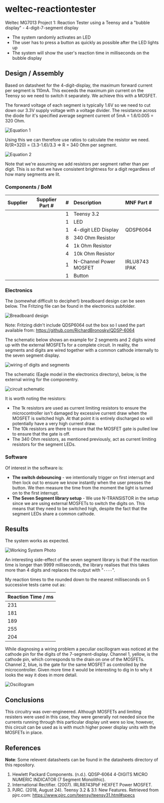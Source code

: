 # weltec-reactiontester

Weltec MG7013 Project 1: Reaction Tester using a Teensy and a "bubble display" - 4-digit-7-segment display

* The system randomly activates an LED
* The user has to press a button as quickly as possible after the LED lights up
* The system will show the user's reaction time in milliseconds on the bubble display

## Design / Assembly

Based on datasheet for the 4-digit-display, the maximum forward current per segment is 110mA. This exceeds the maximum pin current on the Teensy so we need to switch it separately. We achieve this with a MOSFET.

The forward voltage of each segment is typically 1.6V so we need to cut down our 3.3V supply voltage with a voltage divider. The resistance across the diode for it's specified average segment current of 5mA = 1.6/0.005 = 320 Ohm. 

![Equation 1](eq1.PNG)

Using this we can therefore use ratios to calculate the resistor we need. R/(R+320) = (3.3-1.6)/3.3 => R = 340 Ohm per segment.

![Equation 2](eq2.PNG)

Note that we're assuming we add resistors per segment rather than per digit. This is so that we have consistent brightness for a digit regardless of how many segments are lit.

### Components / BoM
| Supplier | Supplier Part # | # | Description            | MNF Part #    |
|:---------|:---------------:|---|:-----------------------|:--------------|
|          |                 | 1 | Teensy 3.2             |               |
|          |                 | 1 | LED                    |               |
|          |                 | 1 | 4-digit LED Display    | QDSP6064      |
|          |                 | 8 | 340 Ohm Resistor       |               |
|          |                 | 4 | 1k Ohm Resistor        |               |
|          |                 | 4 | 10k Ohm Resistor       |               |
|          |                 | 1 | N-Channel Power MOSFET | IRLU8743 IPAK |
|          |                 | 1 | Button                 |               |

### Electronics

The (somewhat difficult to decipher!) breadboard design can be seen below. The Fritzing file can be found in the electronics subfolder.

![Breadboard design](./electronics/breadboard.png)

Note: Fritzing didn't include QDSP6064 out the box so I used the part available from: https://github.com/RichardBronosky/QDSP-6064

The schematic below shows an example for 2 segments and 2 digits wired up with the external MOSFETs for a complete circuit. In reality, the segments and digits are wired together with a common cathode internally to the seven segment display.

![wiring of digits and segments](internalwiring.JPG)

The schematic (Eagle model in the electronics directory), below, is the external wiring for the componentry.

![circuit schematic](schematic.PNG)

It is worth noting the resistors:
* The 1k resistors are used as current limiting resistors to ensure the microcontroller isn't damaged by excessive current draw when the MOSFET is switched high. At that point it is entirely discharged so will potentially have a very high current draw.
* The 10k resistors are there to ensure that the MOSFET gate is pulled low to ensure that the gate is off.
* The 340 Ohm resistors, as mentioned previously, act as current limiting resistors for the segment LEDs. 

### Software
Of interest in the software is:
* **The switch debouncing** - we intentionally trigger on first interrupt and then lock out to ensure we know instantly when the user presses the button. We then measure the time from the moment the light is turned on to the first interrupt.
* **The Seven Segment library setup** - We use N-TRANSISTOR in the setup since we are using external MOSFETs to switch the digits on. This means that they need to be switched high, despite the fact that the segment LEDs share a common cathode.

## Results
The system works as expected.

![Working System Photo](workingsystem.jpg)

An interesting side-effect of the seven segment library is that if the reaction time is longer than 9999 milliseconds, the library realises that this takes more than 4 digits and replaces the output with "`----`".

My reaction times to the rounded down to the nearest milliseconds on 5 successive tests came out as:

| Reaction Time / ms |
|--------------------|
| 231                |
| 181                |
| 189                |
| 255                |
| 204                |

While diagnosing a wiring problem a peculiar oscillogram was noticed at the cathode pin for the digits of the 7-segment-display. Channel 1, yellow, is the cathode pin, which corresponds to the drain on one of the MOSFETs. Channel 2, blue, is the gate for the same MOSFET as controlled by the microcontroller. Given more time it would be interesting to dig in to why it looks the way it does in more detail.

![Oscillogram](cathodeoscillogram.JPG)

## Conclusions

This circuitry was over-engineered. Although MOSFETs and limiting resisters were used in this case, they were generally not needed since the currents running through this particular display unit were so low, however, this circuit can be used as is with much higher power display units with the MOSFETs in place. 

## References

**Note**: Some relevent datasheets can be found in the datasheets directory of this repository.


1. Hewlett Packard Components. (n.d.). QDSP-6064 4-DIGITS MICRO NUMERIC INDICATOR (7 Segment Monolithic). 
2. International Rectifier. (2007). IRLR8743PbF HEXFET Power MOSFET. 
3. PJRC. (2018, August 24). Teensy 3.2 & 3.1: New Features. Retrieved from pjrc.com: https://www.pjrc.com/teensy/teensy31.html#specs
